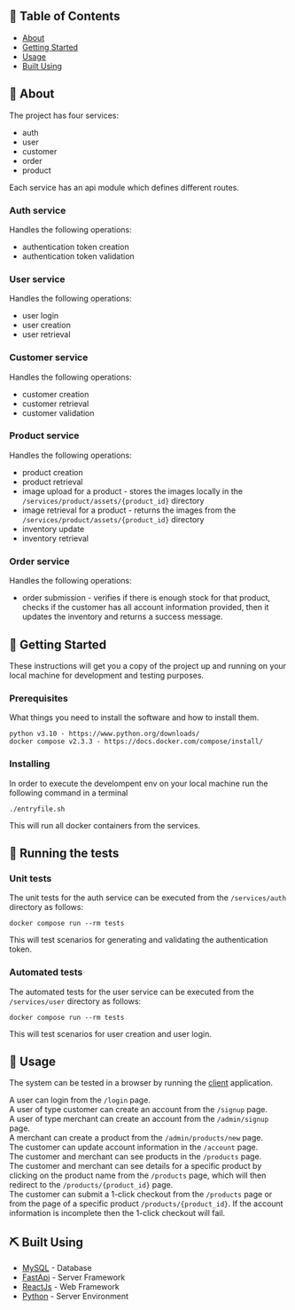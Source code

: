 ## 📝 Table of Contents

- [About](#about)
- [Getting Started](#getting_started)
- [Usage](#usage)
- [Built Using](#built_using)

## 🧐 About <a name = "about"></a>

The project has four services:
- auth
- user
- customer
- order
- product

Each service has an api module which defines different routes.

### Auth service
Handles the following operations:
- authentication token creation
- authentication token validation

### User service
Handles the following operations:
- user login
- user creation
- user retrieval

### Customer service
Handles the following operations:
- customer creation
- customer retrieval
- customer validation

### Product service
Handles the following operations:
- product creation
- product retrieval
- image upload for a product - stores the images locally in the `/services/product/assets/{product_id}` directory
- image retrieval for a product - returns the images from the `/services/product/assets/{product_id}` directory
- inventory update
- inventory retrieval

### Order service
Handles the following operations:
- order submission - verifies if there is enough stock for that product, checks if the customer has all account information provided, then it updates the inventory and returns a success message.  

## 🏁 Getting Started <a name = "getting_started"></a>

These instructions will get you a copy of the project up and running on your local machine for development and testing purposes.

### Prerequisites

What things you need to install the software and how to install them.

```
python v3.10 - https://www.python.org/downloads/
docker compose v2.3.3 - https://docs.docker.com/compose/install/
```

### Installing

In order to execute the develompent env on your local machine run the following command in a terminal
```
./entryfile.sh
```
This will run all docker containers from the services.


## 🔧 Running the tests <a name = "tests"></a>

### Unit tests
The unit tests for the auth service can be executed from the `/services/auth` directory as follows:
```
docker compose run --rm tests
```

This will test scenarios for generating and validating the authentication token.

### Automated tests
The automated tests for the user service can be executed from the `/services/user` directory as follows:
```
docker compose run --rm tests
```

This will test scenarios for user creation and user login.


## 🎈 Usage <a name="usage"></a>

The system can be tested in a browser by running the [client](https://github.com/vali-pavel/online-shop-app) application.

A user can login from the `/login` page.  
A user of type customer can create an account from the `/signup` page.  
A user of type merchant can create an account from the `/admin/signup` page.  
A merchant can create a product from the `/admin/products/new` page.  
The customer can update account information in the `/account` page.  
The customer and merchant can see products in the `/products` page.  
The customer and merchant can see details for a specific product by clicking on the product name from the `/products` page, which will then redirect to the `/products/{product_id}` page.  
The customer can submit a 1-click checkout from the `/products` page or from the page of a specific product `/products/{product_id}`. If the account information is incomplete then the 1-click checkout will fail.


## ⛏️ Built Using <a name = "built_using"></a>

- [MySQL](https://www.mysql.com/) - Database
- [FastApi](https://fastapi.tiangolo.com/) - Server Framework
- [ReactJs](https://reactjs.org/) - Web Framework
- [Python](https://www.python.org/) - Server Environment
